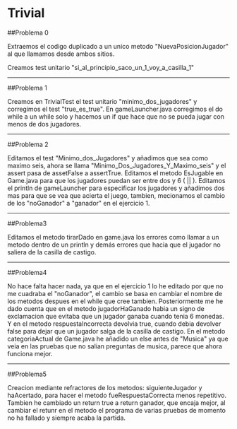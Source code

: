 # Trivial

##Problema 0 

Extraemos el codigo duplicado a un unico metodo "NuevaPosicionJugador"
al que llamamos desde ambos sitios.

Creamos test unitario "si_al_principio_saco_un_1_voy_a_casilla_1"

***
##Problema 1 

Creamos en TrivialTest el test unitario "minimo_dos_jugadores" y corregimos el test "true_es_true".
En gameLauncher.java corregimos el do while a un while solo y hacemos un if que hace que no se pueda jugar con menos de dos jugadores.  

***
##Problema 2

Editamos el test "Minimo_dos_Jugadores" y añadimos que sea como maximo seis, ahora se llama "Minimo_Dos_Jugadores_Y_Maximo_seis" y el assert pasa de assetFalse a assertTrue.
Editamos el metodo EsJugable en Game.java para que los jugadores puedan ser entre dos y 6 ( || ).
Editamos el println de gameLauncher para especificar los jugadores y añadimos dos mas para que se vea que acierta el juego, tambien, mecionamos el cambio de los "noGanador" a "ganador" en el ejercicio 1.

***
##Problema3

Editamos el metodo tirarDado en game.java los errores como llamar a un metodo dentro de un println y demás errores que hacia que el jugador no saliera de la casilla de castigo.

***
##Problema4

No hace falta hacer nada, ya que en el ejercicio 1 lo he editado por que no me cuadraba el "noGanador", el cambio se basa en cambiar el nombre de los metodos despues en el while que cree tambien. 
Posteriormente me he dado cuenta que en el metodo jugadorHaGanado habia un signo de exclamacion que evitaba que un jugador ganaba cuando tenia 6 monedas.
Y en el metodo respuestaIncorrecta devolvia true, cuando debia devolver false para dejar que un jugador salga de la casilla de castigo. 
En el metodo categoriaActual de Game.java he añadido un else antes de "Musica" ya que veia en las pruebas que no salian preguntas de musica, parece que ahora funciona mejor.

***
##Problema5

Creacion mediante refractores de los metodos: siguienteJugador y haAcertado, para hacer el metodo fueRespuestaCorrecta menos repetitivo.
Tambien he cambiado un return true a return ganador, que encaja mejor, al cambiar el retunr en el metodo el programa de varias pruebas de momento no ha fallado y siempre acaba la partida.